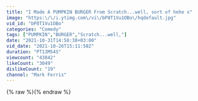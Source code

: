 ```yaml
---
title: "I Made A PUMPKIN BURGER From Scratch...well, sort of hehe x"
image: "https:\/\/i.ytimg.com\/vi\/bP8T1Vu1OBo\/hqdefault.jpg"
vid_id: "bP8T1Vu1OBo"
categories: "Comedy"
tags: ["PUMPKIN","BURGER","Scratch...well,"]
date: "2021-10-31T14:58:38+03:00"
vid_date: "2021-10-26T15:11:58Z"
duration: "PT13M54S"
viewcount: "43842"
likeCount: "3049"
dislikeCount: "19"
channel: "Mark Ferris"
---
```

{% raw %}{% endraw %}
